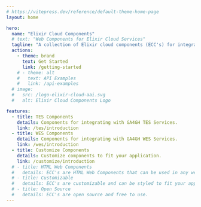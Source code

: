 ```yaml
---
# https://vitepress.dev/reference/default-theme-home-page
layout: home

hero:
  name: "Elixir Cloud Components"
  # text: "Web Components for Elixir Cloud Services"
  tagline: "A collection of Elixir cloud components (ECC's) for integrating Elixir Cloud Services faster and easier."
  actions:
    - theme: brand
      text: Get Started
      link: /getting-started
    # - theme: alt
    #   text: API Examples
    #   link: /api-examples
  # image:
  #   src: /logo-elixir-cloud-aai.svg
  #   alt: Elixir Cloud Components Logo

features:
  - title: TES Components
    details: Components for integrating with GA4GH TES Services.
    link: /tes/introduction
  - title: WES Components
    details: Components for integrating with GA4GH WES Services.
    link: /wes/introduction
  - title: Customize Components
    details: Customize components to fit your application.
    link: /customize/introduction
  # - title: HTML Web Components
  #   details: ECC's are HTML Web Components that can be used in any web framework/library.
  # - title: Customizable
  #   details: ECC's are customizable and can be styled to fit your application.
  # - title: Open Source
  #   details: ECC's are open source and free to use.
---
```

